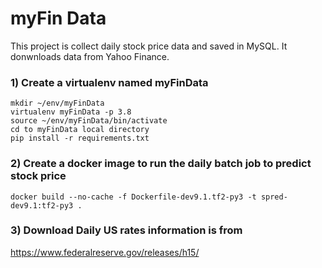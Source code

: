 # myFin Data

This project is collect daily stock price data and saved in MySQL. It donwnloads data from Yahoo Finance.

### 1) Create a virtualenv named myFinData  
   ```
   mkdir ~/env/myFinData  
   virtualenv myFinData -p 3.8  
   source ~/env/myFinData/bin/activate  
   cd to myFinData local directory  
   pip install -r requirements.txt  
   ```

### 2) Create a docker image to run the daily batch job to predict stock price 
   ```
   docker build --no-cache -f Dockerfile-dev9.1.tf2-py3 -t spred-dev9.1:tf2-py3 .
   ``` 

### 3) Download Daily US rates information is from
https://www.federalreserve.gov/releases/h15/
